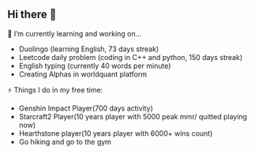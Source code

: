 ## Hi there 👋
🌱 I’m currently learning and working on...
- Duolingo (learning English, 73 days streak)
- Leetcode daily problem (coding in C++ and python, 150 days streak)
- English typing (currently 40 words per minute)
- Creating Alphas in worldquant platform

⚡ Things I do in my free time:
- Genshin Impact Player(700 days activity)
- Starcraft2 Player(10 years player with 5000 peak mmr/ quitted playing now)
- Hearthstone player(10 years player with 6000+ wins count)
- Go hiking and go to the gym


<!--
**adson1234/adson1234** is a ✨ _special_ ✨ repository because its `README.md` (this file) appears on your GitHub profile.

Here are some ideas to get you started:

- 🔭 I’m currently working on ...
- 🌱 I’m currently learning ...
- 👯 I’m looking to collaborate on ...
- 🤔 I’m looking for help with ...
- 💬 Ask me about ...
- 📫 How to reach me: ...
- 😄 Pronouns: ...
- ⚡ Fun fact: ...
-->
